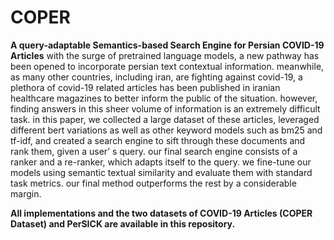 # COPER
**A query-adaptable Semantics-based Search Engine for Persian COVID-19 Articles**
with the surge of pretrained language models, a new pathway has been opened to incorporate persian text contextual information. meanwhile, as many other countries, including iran, are fighting against covid-19, a plethora of covid-19 related articles has been published in iranian healthcare magazines to better inform the public of the situation. however, finding answers in this sheer volume of information is an extremely difficult task. in this paper, we collected a large dataset of these articles, leveraged different bert variations as well as other keyword models such as bm25 and tf-idf, and created a search engine to sift through these documents and rank them, given a user’ s query. our final search engine consists of a ranker and a re-ranker, which adapts itself to the query. we fine-tune our models using semantic textual similarity and evaluate them with standard task metrics. our final method outperforms the rest by a considerable margin.

**All implementations and the two datasets of COVID-19 Articles (COPER Dataset) and PerSICK are available in this repository.**
